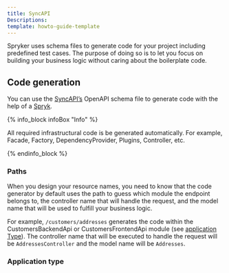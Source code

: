 ```yaml
---
title: SyncAPI
Descriptions: 
template: howto-guide-template
---
```


Spryker uses schema files to generate code for your project including predefined test cases. The purpose of doing so is to let you focus on building your business logic without caring about the boilerplate code.

## Code generation

You can use the [SyncAPI’s](https://github.com/spryker-sdk/sync-api/) OpenAPI schema file to generate code with the help of a [Spryk](/docs/sdk/dev/spryks/spryks.html).

{% info_block infoBox "Info" %}

All required infrastructural code is be generated automatically. For example, Facade, Factory, DependencyProvider, Plugins, Controller, etc.

{% endinfo_block %}

### Paths

When you design your resource names, you need to know that the code generator by default uses the path to guess which module the endpoint belongs to, the controller name that will handle the request, and the model name that will be used to fulfill your business logic.

For example, `/customers/addresses` generates the code within the CustomersBackendApi or CustomersFrontendApi module (see [application Type](#application-type)). The controller name that will be executed to handle the request will be `AddressesController` and the model name will be `Addresses`.

### Application type